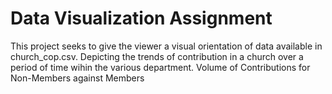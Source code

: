# Data Visualization Assignment

This project seeks to give the viewer a visual orientation of data available in church_cop.csv.
Depicting the trends of contribution in a church over a period of time wihin the various department.
Volume of Contributions for Non-Members against Members